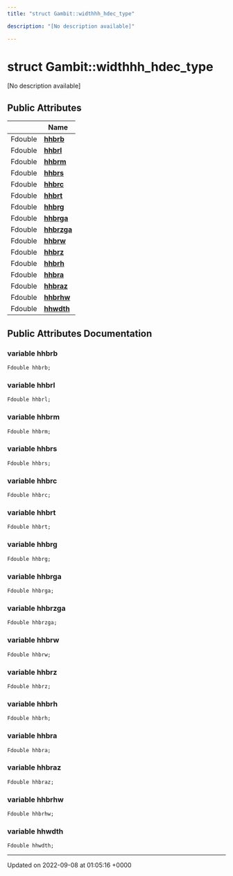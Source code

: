 ```yaml
---
title: "struct Gambit::widthhh_hdec_type"

description: "[No description available]"

---
```


# struct Gambit::widthhh_hdec_type



[No description available]

## Public Attributes

|                | Name           |
| -------------- | -------------- |
| Fdouble | **[hhbrb](/documentation/code/classes/structgambit_1_1widthhh__hdec__type/)**  |
| Fdouble | **[hhbrl](/documentation/code/classes/structgambit_1_1widthhh__hdec__type/)**  |
| Fdouble | **[hhbrm](/documentation/code/classes/structgambit_1_1widthhh__hdec__type/)**  |
| Fdouble | **[hhbrs](/documentation/code/classes/structgambit_1_1widthhh__hdec__type/)**  |
| Fdouble | **[hhbrc](/documentation/code/classes/structgambit_1_1widthhh__hdec__type/)**  |
| Fdouble | **[hhbrt](/documentation/code/classes/structgambit_1_1widthhh__hdec__type/)**  |
| Fdouble | **[hhbrg](/documentation/code/classes/structgambit_1_1widthhh__hdec__type/)**  |
| Fdouble | **[hhbrga](/documentation/code/classes/structgambit_1_1widthhh__hdec__type/)**  |
| Fdouble | **[hhbrzga](/documentation/code/classes/structgambit_1_1widthhh__hdec__type/)**  |
| Fdouble | **[hhbrw](/documentation/code/classes/structgambit_1_1widthhh__hdec__type/)**  |
| Fdouble | **[hhbrz](/documentation/code/classes/structgambit_1_1widthhh__hdec__type/)**  |
| Fdouble | **[hhbrh](/documentation/code/classes/structgambit_1_1widthhh__hdec__type/)**  |
| Fdouble | **[hhbra](/documentation/code/classes/structgambit_1_1widthhh__hdec__type/)**  |
| Fdouble | **[hhbraz](/documentation/code/classes/structgambit_1_1widthhh__hdec__type/)**  |
| Fdouble | **[hhbrhw](/documentation/code/classes/structgambit_1_1widthhh__hdec__type/)**  |
| Fdouble | **[hhwdth](/documentation/code/classes/structgambit_1_1widthhh__hdec__type/)**  |

## Public Attributes Documentation

### variable hhbrb

```
Fdouble hhbrb;
```


### variable hhbrl

```
Fdouble hhbrl;
```


### variable hhbrm

```
Fdouble hhbrm;
```


### variable hhbrs

```
Fdouble hhbrs;
```


### variable hhbrc

```
Fdouble hhbrc;
```


### variable hhbrt

```
Fdouble hhbrt;
```


### variable hhbrg

```
Fdouble hhbrg;
```


### variable hhbrga

```
Fdouble hhbrga;
```


### variable hhbrzga

```
Fdouble hhbrzga;
```


### variable hhbrw

```
Fdouble hhbrw;
```


### variable hhbrz

```
Fdouble hhbrz;
```


### variable hhbrh

```
Fdouble hhbrh;
```


### variable hhbra

```
Fdouble hhbra;
```


### variable hhbraz

```
Fdouble hhbraz;
```


### variable hhbrhw

```
Fdouble hhbrhw;
```


### variable hhwdth

```
Fdouble hhwdth;
```


-------------------------------

Updated on 2022-09-08 at 01:05:16 +0000
